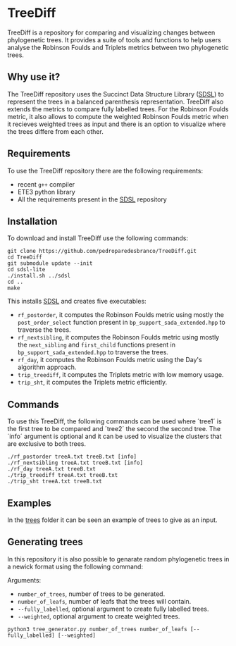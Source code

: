 # TreeDiff

TreeDiff is a repository for comparing and visualizing changes between phylogenetic trees. It provides a suite of tools and functions to help users analyse the Robinson Foulds and Triplets metrics between two phylogenetic trees.

## Why use it?

The TreeDiff repository uses the Succinct Data Structure Library ([SDSL](https://github.com/simongog/sdsl-lite/tree/master)) to represent the trees in a balanced parenthesis representation. TreeDiff also extends the metrics to compare fully labelled trees. For the Robinson Foulds metric, it also allows to compute the weighted Robinson Foulds metric when it recieves weighted trees as input and there is an option to visualize where the trees differe from each other.

## Requirements

To use the TreeDiff repository there are the following requirements:

* recent `g++` compiler
* ETE3 python library
* All the requirements present in the [SDSL](https://github.com/simongog/sdsl-lite/tree/master) repository

## Installation

To download and install TreeDiff use the following commands:

```
git clone https://github.com/pedroparedesbranco/TreeDiff.git
cd TreeDiff
git submodule update --init
cd sdsl-lite
./install.sh ../sdsl
cd ..
make
```

This installs [SDSL](https://github.com/simongog/sdsl-lite/tree/master) and creates five executables:

* `rf_postorder`, it computes the Robinson Foulds metric using mostly the `post_order_select` function present in `bp_support_sada_extended.hpp` to traverse the trees.
* `rf_nextsibling`, it computes the Robinson Foulds metric using mostly the `next_sibling` and `first_child` functions present in `bp_support_sada_extended.hpp` to traverse the trees.
* `rf_day`, it computes the Robinson Foulds metric using the Day's algorithm approach.
* `trip_treediff`, it computes the Triplets metric with low memory usage.
* `trip_sht`, it computes the Triplets metric efficiently.

## Commands

To use this TreeDiff, the following commands can be used where ´tree1´ is the first tree to be compared and ´tree2´ the second the second tree. The ´info´ argument is optional and it can be used to visualize the clusters that are exclusive to both trees.

```
./rf_postorder treeA.txt treeB.txt [info]
./rf_nextsibling treeA.txt treeB.txt [info]
./rf_day treeA.txt treeB.txt
./trip_treediff treeA.txt treeB.txt
./trip_sht treeA.txt treeB.txt
```

## Examples

In the [trees](https://github.com/pedroparedesbranco/TreeDiff/tree/main/trees) folder it can be seen an example of trees to give as an input.

## Generating trees

In this repository it is also possible to genarate random phylogenetic trees in a newick format using the following command:

Arguments:

* `number_of_trees`, number of trees to be generated.
* `number_of_leafs`, number of leafs that the trees will contain.
* `--fully_labelled`, optional argument to create fully labelled trees.
* `--weighted`, optional argument to create weighted trees.

```
python3 tree_generator.py number_of_trees number_of_leafs [--fully_labelled] [--weighted]
```

